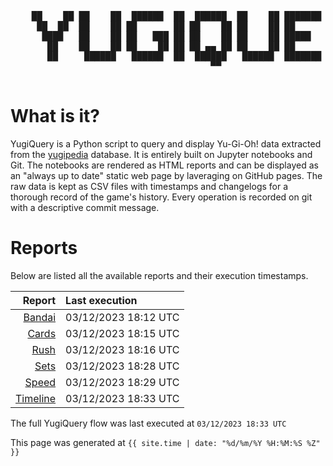 <div align='center'>
    <pre>
    <br>
    ██    ██ ██    ██  ██████  ██  ██████  ██    ██ ███████ ██████  ██    ██ 
     ██  ██  ██    ██ ██       ██ ██    ██ ██    ██ ██      ██   ██  ██  ██  
      ████   ██    ██ ██   ███ ██ ██    ██ ██    ██ █████   ██████    ████   
       ██    ██    ██ ██    ██ ██ ██ ▄▄ ██ ██    ██ ██      ██   ██    ██    
       ██     ██████   ██████  ██  ██████   ██████  ███████ ██   ██    ██    
                                      ▀▀                                     
    </pre>
</div>

# What is it?

YugiQuery is a Python script to query and display Yu-Gi-Oh! data extracted from the [yugipedia](http://yugipedia.com) database. It is entirely built on Jupyter notebooks and Git. The notebooks are rendered as HTML reports and can be displayed as an "always up to date" static web page by laveraging on GitHub pages. The raw data is kept as CSV files with timestamps and changelogs for a thorough record of the game's history. Every operation is recorded on git with a descriptive commit message. 

# Reports

Below are listed all the available reports and their execution timestamps. 

|                    Report | Last execution       |
| -------------------------:|:-------------------- |
| [Bandai](Bandai.html) | 03/12/2023 18:12 UTC |
| [Cards](Cards.html) | 03/12/2023 18:15 UTC |
| [Rush](Rush.html) | 03/12/2023 18:16 UTC |
| [Sets](Sets.html) | 03/12/2023 18:28 UTC |
| [Speed](Speed.html) | 03/12/2023 18:29 UTC |
| [Timeline](Timeline.html) | 03/12/2023 18:33 UTC |


The full YugiQuery flow was last executed at `03/12/2023 18:33 UTC`

This page was generated at `{{ site.time | date: "%d/%m/%Y %H:%M:%S %Z" }}`
